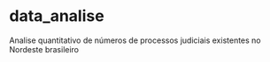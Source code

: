 # data_analise
Analise quantitativo de números de processos judiciais existentes no Nordeste brasileiro
